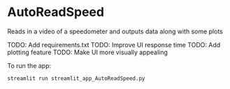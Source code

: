 # AutoReadSpeed
Reads in a video of a speedometer and outputs data along with some plots

TODO: Add requirements.txt
TODO: Improve UI response time
TODO: Add plotting feature
TODO: Make UI more visually appealing

To run the app:
```console
streamlit run streamlit_app_AutoReadSpeed.py
```
